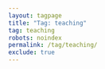 ```yaml
---
layout: tagpage
title: "Tag: teaching"
tag: teaching
robots: noindex
permalink: /tag/teaching/
exclude: true
---
```

